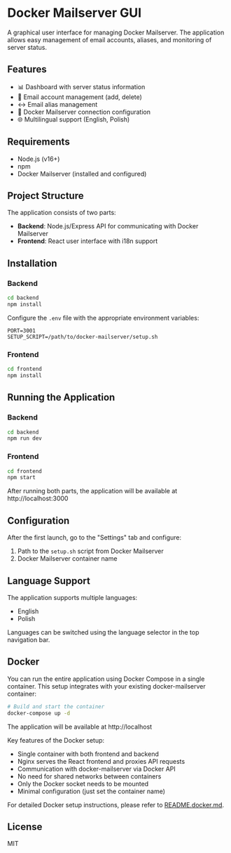 # Docker Mailserver GUI

A graphical user interface for managing Docker Mailserver. The application allows easy management of email accounts, aliases, and monitoring of server status.

## Features

- 📊 Dashboard with server status information
- 👤 Email account management (add, delete)
- ↔️ Email alias management
- 🔧 Docker Mailserver connection configuration
- 🌐 Multilingual support (English, Polish)

## Requirements

- Node.js (v16+)
- npm
- Docker Mailserver (installed and configured)

## Project Structure

The application consists of two parts:

- **Backend**: Node.js/Express API for communicating with Docker Mailserver
- **Frontend**: React user interface with i18n support

## Installation

### Backend

```bash
cd backend
npm install
```

Configure the `.env` file with the appropriate environment variables:

```
PORT=3001
SETUP_SCRIPT=/path/to/docker-mailserver/setup.sh
```

### Frontend

```bash
cd frontend
npm install
```

## Running the Application

### Backend

```bash
cd backend
npm run dev
```

### Frontend

```bash
cd frontend
npm start
```

After running both parts, the application will be available at http://localhost:3000

## Configuration

After the first launch, go to the "Settings" tab and configure:

1. Path to the `setup.sh` script from Docker Mailserver
2. Docker Mailserver container name

## Language Support

The application supports multiple languages:

- English
- Polish

Languages can be switched using the language selector in the top navigation bar.

## Docker

You can run the entire application using Docker Compose in a single container. This setup integrates with your existing docker-mailserver container:

```bash
# Build and start the container
docker-compose up -d
```

The application will be available at http://localhost

Key features of the Docker setup:
- Single container with both frontend and backend
- Nginx serves the React frontend and proxies API requests 
- Communication with docker-mailserver via Docker API
- No need for shared networks between containers
- Only the Docker socket needs to be mounted
- Minimal configuration (just set the container name)

For detailed Docker setup instructions, please refer to [README.docker.md](README.docker.md).

## License

MIT